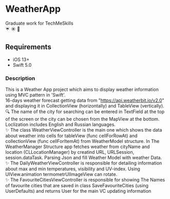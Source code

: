 # WeatherApp
Graduate work for TechMeSkills    
:umbrella: :sunny: :closed_umbrella: 

## Requirements
- iOS 13+   
- Swift 5.0

### Description   
This is a Weather App project which aims to display weather information using MVC pattern in 'Swift'.    
16-days weather forecast getting data from "https://api.weatherbit.io/v2.0" and displaying it in CollectionView (horizontally) and TableView (vertically).    
:mag:    The name of the city for searching can be entered in TextField at the top of the screen or the city can be chosen from the MapView at the bottom.    
Loclization includes English and Russian languages.    
:sparkles:    The class WeatherViewController is the main one which shows the data about weather into cells for tableView (func cellForRowAt) and collectionView (func cellForItemAt) from WeatherModel structure.
In The WeatherManager Structure app fetches weather from cityName and location (CLLocationManager) by creatind URL, URLSession, session.dataTask. Parsing Json and fill Weather Model with weather Data.    
:sparkles:    The DailyWeatherViewController is responsible for detailing information about max and min temperatures, visibility and UV-index. Using UIView.animation termometrUIImageView can rotate.    
:sparkles:    The FavouriteCitiesViewController is responsible for showing The Names of favourite cities that are saved in class SaveFavouriteCities (using UserDefaults) and returns User for the main VC updating information

